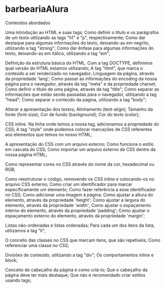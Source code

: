 # barbeariaAlura

Conteúdos abordados

Uma introdução ao HTML e suas tags;
Como definir o título e os parágrafos de um texto utilizando as tags "h1" e "p", respectivamente;
Como dar destaque para algumas informações do texto, deixando-as em negrito, utilizando a tag "strong";
Como dar ênfase para algumas informações do texto, deixando-as em itálico, utilizando a tag "em";

Definição da estrutura básica do HTML. Com a tag DOCTYPE, definimos qual versão do HTML estamos utilizando;
A tag "html", que marca o conteúdo a ser renderizado no navegador;
Linguagem da página, através da propriedade 'lang';
Como passar as informações do encoding da nossa página para o navegador, através da tag "meta" e da propriedade charset;
Como definir o título de uma página, através da tag "title";
Como separar as informações que estão sendo passadas para o navegador, utilizando a tag "head";
Como separar o conteúdo da página, utilizando a tag "body";

Alterar a apresentação dos textos;
Alinhamento (text-align);
Tamanho da fonte (font-size);
Cor de fundo (background);
Cor do texto (color);

CSS inline. Na linha onde temos a nossa tag, adicionamos a propriedade do CSS;
A tag "style" onde podemos colocar marcações de CSS referentes aos elementos que temos no nosso HTML;

A apresentação do CSS com um arquivo externo;
Como funciona o estilo em cascata do CSS;
Como importar um arquivo externo de CSS dentro da nossa página HTML;

Como representar cores no CSS através do nome da cor, hexadecimal ou RGB;

Como reestruturar o código, removendo os CSS inline e colocando-os no arquivo CSS externo;
Como criar um identificador para marcar especificamente um elemento;
Como fazer referência a esse identificador no CSS;
Como adicionar uma imagem à página;
Como ajustar a altura do elemento, através da propriedade 'height';
Como ajustar a largura do elemento, através da propriedade 'width';
Como ajustar o espaçamento interno do elemento, através da propriedade 'padding';
Como ajustar o espaçamento externo do elemento, através da propriedade 'margin';

Listas não-ordenadas e listas ordenadas;
Para cada um dos itens da lista, utilizamos a tag "li";

O conceito das classes no CSS que marcam itens, que são repetíveis;
Como referenciar uma classe no CSS;

Divisões de conteúdo, utilizando a tag "div";
Os comportamentos inline e block;

Conceito de cabeçalho da página e como criá-lo;
Que o cabeçalho da página deve ter mais destaque;
Que não é recomendado criar estilos usando tags;
